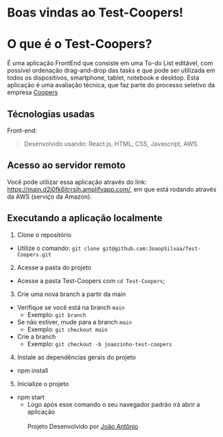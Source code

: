 # Boas vindas ao Test-Coopers!

# O que é o Test-Coopers?

É uma aplicação FrontEnd que consiste em uma To-do List editável, com possível ordenação drag-and-drop das tasks e que pode ser utilizada em todos os dispositivos, smartphone, tablet, notebook e desktop. Esta aplicação é uma avaliação técnica, que faz parte do processo seletivo da empresa [Coopers](https://www.linkedin.com/company/coopers-digital-production/)

## Técnologias usadas

Front-end:
> Desenvolvido usando: React.js, HTML, CSS, Javascript, AWS.

## Acesso ao servidor remoto

Você pode utilizar essa aplicação através do link: https://main.d2j0fk6itrrsih.amplifyapp.com/, em que está rodando através da AWS (serviço da Amazon).

## Executando a aplicação localmente

1. Clone o repositório
- Utilize o comando: `git clone git@github.com:JoaopSilvaa/Test-Coopers.git`<br />
2. Acesse a pasta do projeto
- Acesse a pasta Test-Coopers com `cd Test-Coopers`;<br />
3. Crie uma nova branch a partir da main
- Verifique se você está na branch `main`
  * Exemplo: `git branch`
- Se não estiver, mude para a branch `main`
  * Exemplo: `git checkout main`
- Crie a branch
  * Exemplo: `git checkout -b joaozinho-test-coopers`<br />
4. Instale as dependências gerais do projeto 
- npm install <br />
5. Inicialize o projeto
- npm start
  * Logo após esse comando o seu navegador padrão irá abrir a aplicação
<br /><br />
Projeto Desenvolvido por [João Antônio](https://github.com/JoaopSilvaa)